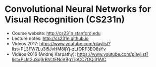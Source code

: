 # Convolutional Neural Networks for Visual Recognition (CS231n)
* Course website: http://cs231n.stanford.edu
* Lecture notes: http://cs231n.github.io
* Videos 2017: https://www.youtube.com/playlist?list=PL3FW7Lu3i5JvHM8ljYj-zLfQRF3EO8sYv
* Videos 2016 (Andrej Karpathy): https://www.youtube.com/playlist?list=PLkt2uSq6rBVctENoVBg1TpCC7OQi31AlC
